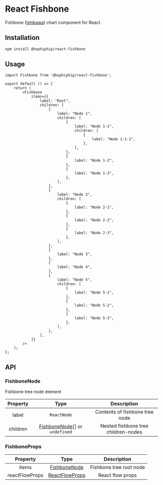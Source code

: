 # React Fishbone

Fishbone ([Ishikawa](https://en.wikipedia.org/wiki/Ishikawa_diagram)) chart component for React.

## Installation

```bash
npm install @hophiphip/react-fishbone
```

## Usage

```tsx
import Fishbone from '@hophiphip/react-fishbone';

export default () => {
    return (
        <Fishbone
			items={{
				label: "Root",
				children: [
					{
						label: "Node 1",
						children: [
							{
								label: "Node 1-1",
								children: [
									{
										label: "Node 1-1-1",
									},
								],
							},
							{
								label: "Node 1-2",
							},
							{
								label: "Node 1-3",
							},
						],
					},
					{
						label: "Node 2",
						children: [
							{
								label: "Node 2-1",
							},
							{
								label: "Node 2-2",
							},
							{
								label: "Node 2-3",
							},
						],
					},
					{
						label: "Node 3",
					},
					{
						label: "Node 4",
					},
					{
						label: "Node 5",
						children: [
							{
								label: "Node 5-1",
							},
							{
								label: "Node 5-2",
							},
							{
								label: "Node 5-3",
							},
						],
					},
				],
			}}
		/>
    );
};
```

## API

### FishboneNode

Fishbone tree node element

| Property | Type | Description |
|:--------:|:-----------------------------:|:----------------------------------------------------:|
| label    | `ReactNode`                   | Contents of fishbone tree node                       |
| children | [FishboneNode](#fishbonenode)[] or `undefined` | Nested fishbone tree children-nodes                  |

### FishboneProps

| Property       | Type           | Description             |
|:--------------:|:--------------:|:-----------------------:|
| items          | [FishboneNode](#fishbonenode)   | Fishbone tree root node |
| reactFlowProps | [ReactFlowProps](https://reactflow.dev/api-reference/react-flow#common-props) | React flow props        |